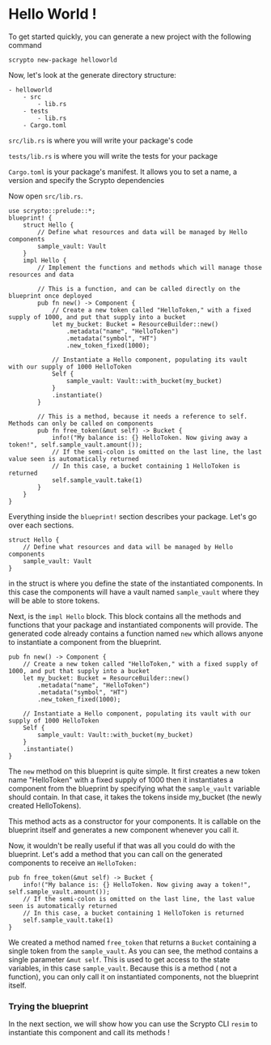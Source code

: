 # Hello World !

To get started quickly, you can generate a new project with the following command

```
scrypto new-package helloworld
```

Now, let's look at the generate directory structure:

```
- helloworld
    - src
        - lib.rs
    - tests
        - lib.rs
    - Cargo.toml
```

`src/lib.rs` is where you will write your package's code

`tests/lib.rs` is where you will write the tests for your package

`Cargo.toml` is your package's manifest. It allows you to set a name, a version and specify the Scrypto dependencies

Now open `src/lib.rs`.

```
use scrypto::prelude::*;
blueprint! { 
    struct Hello { 
        // Define what resources and data will be managed by Hello components 
        sample_vault: Vault 
    }
    impl Hello {
        // Implement the functions and methods which will manage those resources and data
        
        // This is a function, and can be called directly on the blueprint once deployed
        pub fn new() -> Component {
            // Create a new token called "HelloToken," with a fixed supply of 1000, and put that supply into a bucket
            let my_bucket: Bucket = ResourceBuilder::new()
                .metadata("name", "HelloToken")
                .metadata("symbol", "HT")
                .new_token_fixed(1000);
    
            // Instantiate a Hello component, populating its vault with our supply of 1000 HelloToken
            Self {
                sample_vault: Vault::with_bucket(my_bucket)
            }
            .instantiate()
        }
    
        // This is a method, because it needs a reference to self.  Methods can only be called on components
        pub fn free_token(&mut self) -> Bucket {
            info!("My balance is: {} HelloToken. Now giving away a token!", self.sample_vault.amount());
            // If the semi-colon is omitted on the last line, the last value seen is automatically returned
            // In this case, a bucket containing 1 HelloToken is returned
            self.sample_vault.take(1)
        }
    }
}
```

Everything inside the `blueprint!` section describes your package. Let's go over each sections.

```
struct Hello { 
    // Define what resources and data will be managed by Hello components 
    sample_vault: Vault 
}
```

in the struct is where you define the state of the instantiated components. In this case the components will have a vault named `sample_vault` where they will be able to store tokens.

Next, is the `impl Hello` block. This block contains all the methods and functions that your package and instantiated components will provide. The generated code already contains a function named `new` which allows anyone to instantiate a component from the blueprint.&#x20;

```
pub fn new() -> Component {
    // Create a new token called "HelloToken," with a fixed supply of 1000, and put that supply into a bucket
    let my_bucket: Bucket = ResourceBuilder::new()
        .metadata("name", "HelloToken")
        .metadata("symbol", "HT")
        .new_token_fixed(1000);

    // Instantiate a Hello component, populating its vault with our supply of 1000 HelloToken
    Self {
        sample_vault: Vault::with_bucket(my_bucket)
    }
    .instantiate()
}
```

The `new` method on this blueprint is quite simple. It first creates a new token name "HelloToken" with a fixed supply of 1000 then it instantiates a component from the blueprint by specifying what the `sample_vault` variable should contain. In that case, it takes the tokens inside my\_bucket (the newly created HelloTokens).

This method acts as a constructor for your components. It is callable on the blueprint itself and generates a new component whenever you call it.

Now, it wouldn't be really useful if that was all you could do with the blueprint. Let's add a method that you can call on the generated components to receive an `HelloToken:`

```
pub fn free_token(&mut self) -> Bucket {
    info!("My balance is: {} HelloToken. Now giving away a token!", self.sample_vault.amount());
    // If the semi-colon is omitted on the last line, the last value seen is automatically returned
    // In this case, a bucket containing 1 HelloToken is returned
    self.sample_vault.take(1)
}
```

We created a method named `free_token` that returns a `Bucket` containing a single token from the `sample_vault`. As you can see, the method contains a single parameter `&mut self`. This is used to get access to the state variables, in this case `sample_vault`. Because this is a method ( not a function), you can only call it on instantiated components, not the blueprint itself.

### Trying the blueprint

In the next section, we will show how you can use the Scrypto CLI `resim` to instantiate this component and call its methods !
